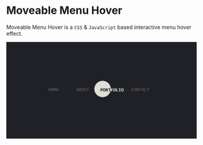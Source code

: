 # Moveable Menu Hover

Moveable Menu Hover is a `CSS` & `JavaScript` based interactive menu hover effect.

[![Moveable Menu Hover](./assets/images/github-preview.png?raw=true "Moveable Menu Hover")](https://moveable-menu-hover.netlify.app/)